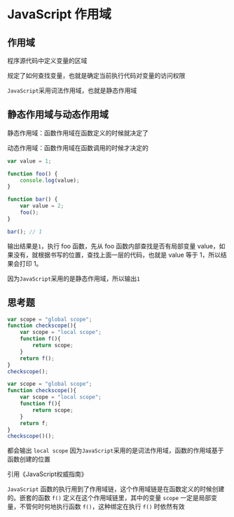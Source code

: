 # JavaScript 作用域

## 作用域

程序源代码中定义变量的区域

规定了如何查找变量，也就是确定当前执行代码对变量的访问权限

`JavaScript`采用词法作用域，也就是静态作用域

## 静态作用域与动态作用域

静态作用域：函数作用域在函数定义的时候就决定了

动态作用域：函数作用域在函数调用的时候才决定的

```javascript
var value = 1;

function foo() {
    console.log(value);
}

function bar() {
    var value = 2;
    foo();
}

bar(); // 1
```

输出结果是`1`，执行 foo 函数，先从 foo 函数内部查找是否有局部变量 value，如果没有，就根据书写的位置，查找上面一层的代码，也就是 value 等于 1，所以结果会打印 1。

因为`JavaScript`采用的是静态作用域，所以输出`1`

## 思考题

```javascript
var scope = "global scope";
function checkscope(){
    var scope = "local scope";
    function f(){
        return scope;
    }
    return f();
}
checkscope();
```

```javascript
var scope = "global scope";
function checkscope(){
    var scope = "local scope";
    function f(){
        return scope;
    }
    return f;
}
checkscope()();
```

都会输出 `local scope` 因为`JavaScript`采用的是词法作用域，函数的作用域基于函数创建的位置

引用《JavaScript权威指南》

`JavaScript` 函数的执行用到了作用域链，这个作用域链是在函数定义的时候创建的。嵌套的函数 `f()` 定义在这个作用域链里，其中的变量 `scope` 一定是局部变量，不管何时何地执行函数 `f()`，这种绑定在执行 `f()` 时依然有效